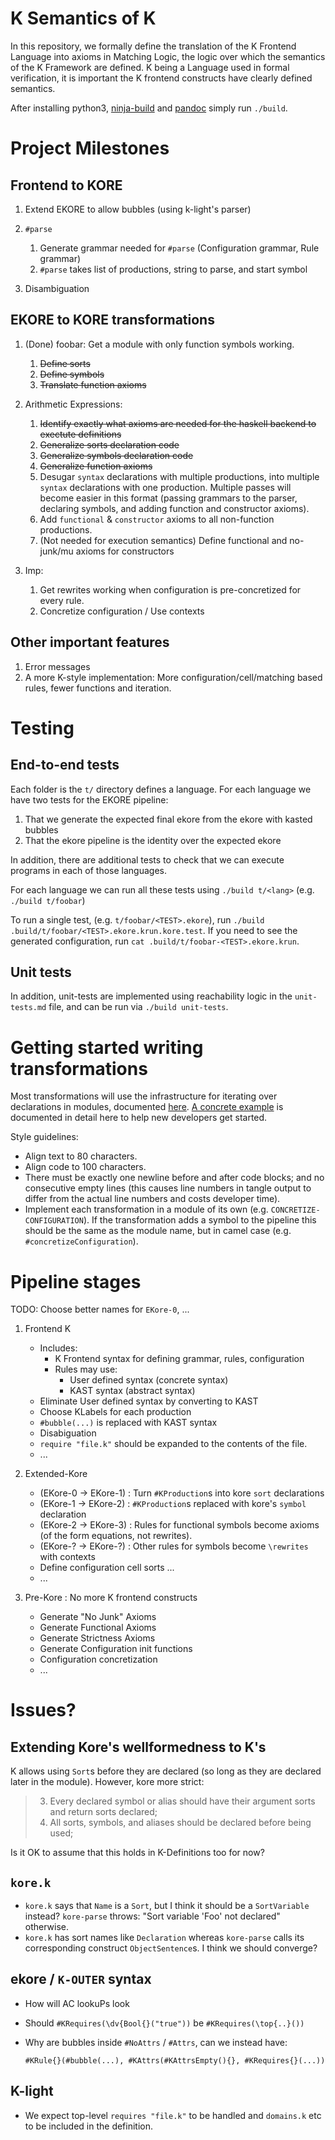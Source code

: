 K Semantics of K
================

In this repository, we formally define the translation of the K Frontend
Language into axioms in Matching Logic, the logic over which the semantics of
the K Framework are defined. K being a Language used in formal verification, it
is important the K frontend constructs have clearly defined semantics.

After installing python3, [ninja-build] and [pandoc] simply run `./build`.

[pandoc]:      https://pandoc.org
[ninja-build]: https://ninja-build.org

Project Milestones
==================

Frontend to KORE
----------------

1.  Extend EKORE to allow bubbles (using k-light's parser)
2.  `#parse`

    1.  Generate grammar needed for `#parse` (Configuration grammar, Rule
        grammar)
    2.  `#parse` takes list of productions, string to parse, and start symbol

3.  Disambiguation

EKORE to KORE transformations
-----------------------------

1.  (Done) foobar: Get a module with only function symbols working.

    1.  ~~Define sorts~~
    2.  ~~Define symbols~~
    3.  ~~Translate function axioms~~

2.  Arithmetic Expressions:

    1.  ~~Identify exactly what axioms are needed for the haskell backend to
        exectute definitions~~
    2.  ~~Generalize sorts declaration code~~
    3.  ~~Generalize symbols declaration code~~
    4.  ~~Generalize function axioms~~
    5.  Desugar `syntax` declarations with multiple productions,
        into multiple `syntax` declarations with one production.
        Multiple passes will become easier in this format (passing grammars
        to the parser, declaring symbols, and adding function and constructor
        axioms).
    5.  Add `functional` & `constructor` axioms to all non-function productions.
    6.  (Not needed for execution semantics) Define functional and no-junk/mu axioms for
        constructors

3.  Imp:

    1.  Get rewrites working when configuration is pre-concretized for every
        rule.
    2.  Concretize configuration / Use contexts

Other important features
------------------------

1.  Error messages
2.  A more K-style implementation: More configuration/cell/matching based rules,
    fewer functions and iteration.

Testing
=======

End-to-end tests
----------------

Each folder is the `t/` directory defines a language. For each language we have
two tests for the EKORE pipeline:

1. That we generate the expected final ekore from the ekore with kasted bubbles
2. That the ekore pipeline is the identity over the expected ekore

In addition, there are additional tests to check that we can execute programs
in each of those languages.

For each language we can run all these tests using `./build t/<lang>` (e.g.
`./build t/foobar`)

To run a single test, (e.g. `t/foobar/<TEST>.ekore`), run
`./build .build/t/foobar/<TEST>.ekore.krun.kore.test`. If you need to see
the generated configuration, run
`cat .build/t/foobar-<TEST>.ekore.krun`.

Unit tests
----------

In addition, unit-tests are implemented using reachability logic in the
`unit-tests.md` file, and can be run via `./build unit-tests`.

Getting started writing transformations
=======================================

Most transformations will use the infrastructure for iterating over declarations
in modules, documented [here](./kink.md#visitor-infrastructure).
[A concrete  example](./kink.md#collect-declared-sorts)
is documented in detail here to help new developers get started.

Style guidelines:

-   Align text to 80 characters.
-   Align code to 100 characters.
-   There must be exactly one newline before and after code blocks; and no
    consecutive empty lines (this causes line numbers in tangle output to differ
    from the actual line numbers and costs developer time).
-   Implement each transformation in a module of its own (e.g.
    `CONCRETIZE-CONFIGURATION`). If the transformation adds a symbol to the
    pipeline this should be the same as the module name, but in camel case (e.g.
    `#concretizeConfiguration`).

Pipeline stages
===============

TODO: Choose better names for `EKore-0`, ...

1.  Frontend K

    -   Includes:
        -   K Frontend syntax for defining grammar, rules, configuration
        -   Rules may use:
            -   User defined syntax (concrete syntax)
            -   KAST syntax (abstract syntax)
    -   Eliminate User defined syntax by converting to KAST
    -   Choose KLabels for each production
    -   `#bubble(...)` is replaced with KAST syntax
    -   Disabiguation
    -   `require "file.k"` should be expanded to the contents of the file.
    -   ...

2.  Extended-Kore 

    *   (EKore-0 -> EKore-1)  : Turn `#KProduction`s into kore `sort` declarations
    *   (EKore-1 -> EKore-2)  : `#KProduction`s replaced with kore's `symbol` declaration
    *   (EKore-2 -> EKore-3)  : Rules for functional symbols become axioms (of the form equations, not rewrites).
    *   (EKore-? -> EKore-?)  : Other rules for symbols become `\rewrites` with contexts
    *   Define configuration cell sorts ...
    *   ...

3.  Pre-Kore : No more K frontend constructs

    -   Generate "No Junk" Axioms
    -   Generate Functional Axioms
    -   Generate Strictness Axioms
    -   Generate Configuration init functions
    -   Configuration concretization
    -   ...

Issues?
=======

Extending Kore's wellformedness to K's
--------------------------------------

K allows using `Sort`s before they are declared (so long as they are declared
later in the module). However, kore more strict:

> 3.  Every declared symbol or alias should have their argument sorts and return
>     sorts declared;
> 4.  All sorts, symbols, and aliases should be declared before being used;

Is it OK to assume that this holds in K-Definitions too for now?

`kore.k`
--------

-   `kore.k` says that `Name` is a `Sort`, but I think it should be a
    `SortVariable` instead? `kore-parse` throws: "Sort variable 'Foo' not
    declared" otherwise.
-   `kore.k` has sort names like `Declaration` whereas `kore-parse` calls its
    corresponding construct `ObjectSentence`s. I think we should converge?

ekore / `K-OUTER` syntax
------------------------

-   How will AC lookuPs look
-   Should `#KRequires(\dv{Bool{}("true"))` be `#KRequires(\top{..}())`
-   Why are bubbles inside `#NoAttrs` / `#Attrs`, can we instead have:

    `#KRule{}(#bubble(...), #KAttrs(#KAttrsEmpty(){}, #KRequires{}(...))`

K-light
-------

-   We expect top-level `requires "file.k"` to be handled and `domains.k` etc to
    be included in the definition.

